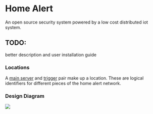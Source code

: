 # Home Alert

An open source security system powered by a low cost distributed iot system.

## TODO:

better description and user installation guide


### Locations

A [main server](./main-server/README.md) and [trigger](./trigger/README.md) pair make up a location. These are logical identifiers for different pieces of the home alert network.


### Design Diagram

![](https://docs.google.com/drawings/d/e/2PACX-1vSEVFTtqQK6O_ZhOK2cQsX6Z9cOhI2-P0edLwlsttmLBTdILeRkZJulocc0ExMeHQ3qqyrDxjxTxg7x/pub?w=1440&h=1080)
